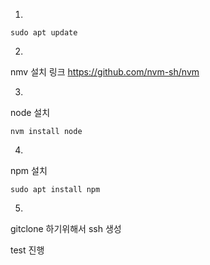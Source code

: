 1.

```
sudo apt update
```
2.

nmv 설치 링크
https://github.com/nvm-sh/nvm

3.

node 설치
```
nvm install node
```
4. 
npm 설치
```
sudo apt install npm
```
5.
gitclone 하기위해서 ssh 생성

test 진행

